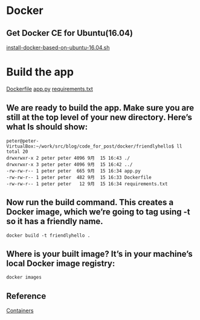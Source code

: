 # Docker


## Get Docker CE for Ubuntu(16.04)

[install-docker-based-on-ubuntu-16.04.sh](/blog/code_for_post/docker/install-docker-based-on-ubuntu-16.04.sh)


# Build the app

[Dockerfile](/blog/code_for_post/docker/friendlyhello/Dockerfile)
[app.py](/blog/code_for_post/docker/friendlyhello/app.py)
[requirements.txt](/blog/code_for_post/docker/friendlyhello/requirements.txt)


## We are ready to build the app. Make sure you are still at the top level of your new directory. Here’s what ls should show:

	peter@peter-VirtualBox:~/work/src/blog/code_for_post/docker/friendlyhello$ ll
	total 20
	drwxrwxr-x 2 peter peter 4096 9月  15 16:43 ./
	drwxrwxr-x 3 peter peter 4096 9月  15 16:42 ../
	-rw-rw-r-- 1 peter peter  665 9月  15 16:34 app.py
	-rw-rw-r-- 1 peter peter  482 9月  15 16:33 Dockerfile
	-rw-rw-r-- 1 peter peter   12 9月  15 16:34 requirements.txt

## Now run the build command. This creates a Docker image, which we’re going to tag using -t so it has a friendly name.

	docker build -t friendlyhello .

## Where is your built image? It’s in your machine’s local Docker image registry:

	docker images


## Reference

[Containers](https://docs.docker.com/get-started/part2/)








